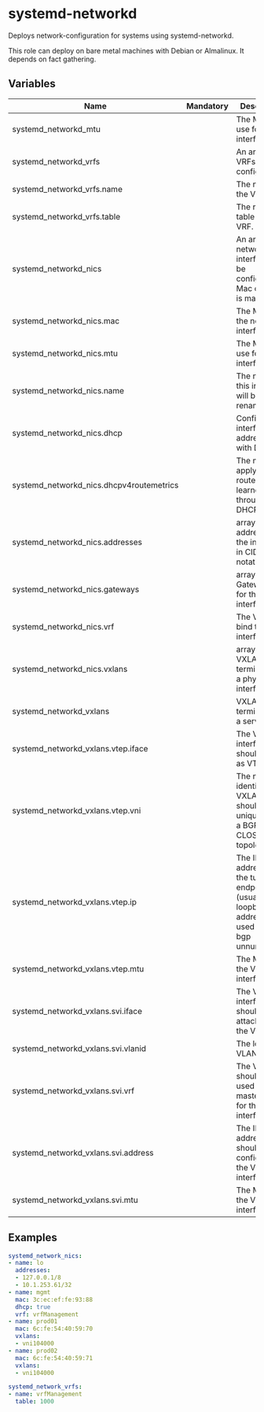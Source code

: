 # systemd-networkd

Deploys network-configuration for systems using systemd-networkd.

This role can deploy on bare metal machines with Debian or Almalinux. It depends on fact gathering.

## Variables

| Name                                     | Mandatory | Description                                                                                         |
| ---------------------------------------- | --------- | --------------------------------------------------------------------------------------------------- |
| systemd_networkd_mtu                     |           | The MTU to use for interfaces.                                                                      |
| systemd_networkd_vrfs                    |           | An array of VRFs to be configured.                                                                  |
| systemd_networkd_vrfs.name               |           | The name of the VRF.                                                                                |
| systemd_networkd_vrfs.table              |           | The routing table id of the VRF.                                                                    |
| systemd_networkd_nics                    |           | An array of network interfaces to be configured. Mac or Name is mandatory.                          |
| systemd_networkd_nics.mac                |           | The MAC of the network interface.                                                                   |
| systemd_networkd_nics.mtu                |           | The MTU to use for this interface.                                                                  |
| systemd_networkd_nics.name               |           | The name this interface will be renamed to.                                                         |
| systemd_networkd_nics.dhcp               |           | Configure the interface addresses with DHCP.                                                        |
| systemd_networkd_nics.dhcpv4routemetrics |           | The metric to apply to routes learned through DHCPv4.                                               |
| systemd_networkd_nics.addresses          |           | array of IP addresses for the interfaces in CIDR notation.                                          |
| systemd_networkd_nics.gateways           |           | array of Gateways IPs for the interfaces.                                                           |
| systemd_networkd_nics.vrf                |           | The VRF to bind this interface to.                                                                  |
| systemd_networkd_nics.vxlans             |           | array of VXLANs to terminate on a physical interface.                                               |
| systemd_networkd_vxlans                  |           | VXLANs to terminate on a server.                                                                    |
| systemd_networkd_vxlans.vtep.iface       |           | The VXLAN interface that should serve as VTEP.                                                      |
| systemd_networkd_vxlans.vtep.vni         |           | The network identifier of a VXLAN - should be unique within a BGP/EVPN-CLOS topology.               |
| systemd_networkd_vxlans.vtep.ip          |           | The IP address of the tunnel endpoint (usually the loopback address when used with bgp unnumbered). |
| systemd_networkd_vxlans.vtep.mtu         |           | The MTU for the VXLAN interface.                                                                    |
| systemd_networkd_vxlans.svi.iface        |           | The VLAN interface that should be attached to the VTEP.                                             |
| systemd_networkd_vxlans.svi.vlanid       |           | The local VLAN ID.                                                                                  |
| systemd_networkd_vxlans.svi.vrf          |           | The VRF that should be used as master device for the VLAN interface.                                |
| systemd_networkd_vxlans.svi.address      |           | The IP address that should be configured at the VLAN interface.                                     |
| systemd_networkd_vxlans.svi.mtu          |           | The MTU for the VLAN interface.                                                                     |

## Examples

```yaml
systemd_network_nics:
- name: lo
  addresses:
  - 127.0.0.1/8
  - 10.1.253.61/32
- name: mgmt
  mac: 3c:ec:ef:fe:93:88
  dhcp: true
  vrf: vrfManagement
- name: prod01
  mac: 6c:fe:54:40:59:70
  vxlans:
  - vni104000
- name: prod02
  mac: 6c:fe:54:40:59:71
  vxlans:
  - vni104000

systemd_network_vrfs:
- name: vrfManagement
  table: 1000
```
